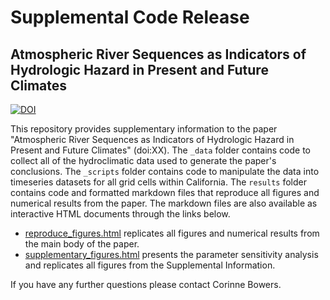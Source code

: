 # Supplemental Code Release

## Atmospheric River Sequences as Indicators of Hydrologic Hazard in Present and Future Climates


<a href="https://zenodo.org/badge/latestdoi/542767925"><img src="https://zenodo.org/badge/542767925.svg" alt="DOI"></a>


This repository provides supplementary information to the paper "Atmospheric River Sequences as Indicators of Hydrologic Hazard in Present and Future Climates" (doi:XX). 
The `_data` folder contains code to collect all of the hydroclimatic data used to generate the paper's conclusions.
The `_scripts` folder contains code to manipulate the data into timeseries datasets for all grid cells within California. 
The `results` folder contains code and formatted markdown files that reproduce all figures and numerical results from the paper.
The markdown files are also available as interactive HTML documents through the links below.

* [reproduce_figures.html](https://corinnebowers.github.io/reproduce_figures.html) replicates all figures and numerical results from the main body of the paper.
* [supplementary_figures.html](https://corinnebowers.github.io/supplementary_figures.html) presents the parameter sensitivity analysis and replicates all figures from the Supplemental Information.

If you have any further questions please contact Corinne Bowers. 


